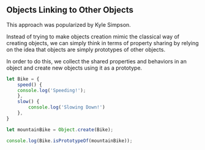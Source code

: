 ## Objects Linking to Other Objects

This approach was popularized by Kyle Simpson. 

Instead of trying to make objects creation mimic the classical way of creating objects, we can simply think in terms of property sharing by relying on the idea that objects are simply prototypes of other objects.

In order to do this, we collect the shared properties and behaviors in an object and create new objects using it as a prototype.

```javascript
let Bike = {
	speed() {
    console.log('Speeding!');			
	},
	slow() {
		console.log('Slowing Down!')
	},
}

let mountainBike = Object.create(Bike);

console.log(Bike.isPrototypeOf(mountainBike));
```